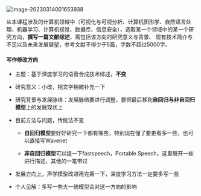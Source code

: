 ![image-20230314001653938](C:\Users\lenovo\AppData\Roaming\Typora\typora-user-images\image-20230314001653938.png)

​	从本课程涉及的计算机领域中（可视化与可视分析、计算机图形学、自然语言处理、机器学习、计算机视觉、数据库、信息安全），选取某一个领域中的某一个研究方向，**撰写一篇文献综述**，需包括该方向的研究意义与背景、 现有技术简介与不足以及未来发展展望，参考文献不得少于5篇，字数不超过5000字。





#### 写作修改方向

- 主题：基于深度学习的语音合成技术综述，**不变**

- 研究意义：小改，把文字稍微补充一下

- 研究背景与发展脉络：发展脉络要进行调整，要把最后移到**自回归与非自回归模型**上的发展现状上

- 目前方法与问题，传统法不变

  -   **自回归模型**要好好研究一下都有哪些，特别现在懂了要更看多一些，也可以直接写Wavenet

  -   **非自回归模型**可以提一下fastspeech，Portable Speech，这里展开一些进行描述，其他的一笔带过

- 发展方向上，声学模型改进再完善一下，深度学习方法一定要多写一些

- 个人见解：多写一些大一统模型会对这一方向的影响

  